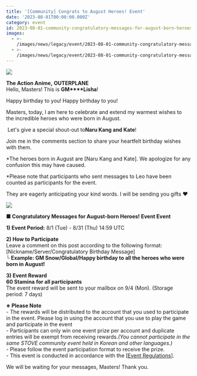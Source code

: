 ```yaml
---
title: '[Community] Congrats to August Heroes! Event'
date: '2023-08-01T00:00:00.000Z'
category: event
id: 2023-08-01-community-congratulatory-messages-for-august-born-heroes-event
images:
  - >-
    /images/news/legacy/event/2023-08-01-community-congratulatory-messages-for-august-born-heroes-event/2ef8e770fa5d4d05829fd7e47466b0dd.webp
  - >-
    /images/news/legacy/event/2023-08-01-community-congratulatory-messages-for-august-born-heroes-event/e86728737d2a49639ec3d954bf50113f.webp
---
```


![](/images/news/legacy/event/2023-08-01-community-congratulatory-messages-for-august-born-heroes-event/2ef8e770fa5d4d05829fd7e47466b0dd.webp)

  
**The Action Anime,** **OUTERPLANE**  
Hello, Masters! This is **GM****Lisha**!  
  

Happy birthday to you! Happy birthday to you! 

Masters, today, I am here to celebrate and extend my warmest wishes to the incredible heroes who were born in August. 

  
 Let's give a special shout-out to**Naru Kang and Kate**!

Join me in the comments section to share your heartfelt birthday wishes with them. 

\*The heroes born in August are \[Naru Kang and Kate\]. We apologize for any confusion this may have caused. 

\*Please note that participants who sent messages to Leo have been counted as participants for the event.

They are eagerly anticipating your kind words. I will be sending you gifts ❤ 

![](/images/news/legacy/event/2023-08-01-community-congratulatory-messages-for-august-born-heroes-event/e86728737d2a49639ec3d954bf50113f.webp)

**■ Congratulatory Messages for August-born Heroes! Event Event**  
  
**1) Event Period:** 8/1 (Tue) - 8/31 (Thu) 14:59 UTC  
  
**2) How to Participate**   
Leave a comment on this post according to the following format: \[Nickname/Server/Congratulatory Birthday Message\]   
**└ Example: GM Snow/Global/Happy birthday to all the heroes who were born in August!**    
  
**3) Event Reward**  
**60 Stamina** **for all participants**  
The event reward will be sent to your mailbox on 9/4 (Mon). (Storage period: 7 days) 

**※ Please Note**  
\- The rewards will be distributed to the account that you used to participate in the event. Please log in using the account that you use to play the game and participate in the event  
\- Participants can only win one event prize per account and duplicate entries will be exempt from receiving rewards.*(You cannot participate in the same STOVE community event held in Korean and other languages.)*  
\- Please follow the event participation format to receive the prize.  
\- This event is conducted in accordance with the \[[Event Regulations](https://www.smilegatemegaport.com/terms/index?gameType=MOBILE&termsType=8&langCode=en)\].  
  
We will be waiting for your messages, Masters! Thank you.
